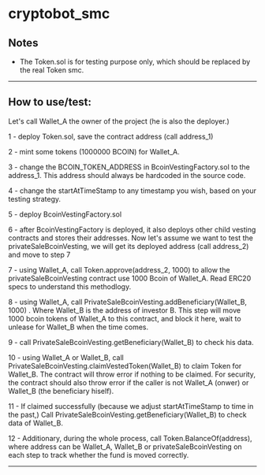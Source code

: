 # cryptobot_smc

## Notes
- The Token.sol is for testing purpose only, which should be replaced by the real Token smc.

---
## How to use/test:

Let's call Wallet_A the owner of the project (he is also the deployer.)

1 - deploy Token.sol, save the contract address (call address_1)

2 - mint some tokens (1000000 BCOIN) for Wallet_A.

3 - change the BCOIN_TOKEN_ADDRESS in BcoinVestingFactory.sol to the address_1. This address should always be hardcoded in the source code.

4 - change the startAtTimeStamp to any timestamp you wish, based on your testing strategy.

5 - deploy BcoinVestingFactory.sol

6 - after BcoinVestingFactory is deployed, it also deploys other child vesting contracts and stores their addresses. Now let's assume we want to test the privateSaleBcoinVesting, we will get its deployed address (call address_2) and move to step 7

7 - using Wallet_A, call Token.approve(address_2, 1000) to allow the privateSaleBcoinVesting contract use 1000 Bcoin of Wallet_A. Read ERC20 specs to understand this methodlogy.

8 - using Wallet_A, call PrivateSaleBcoinVesting.addBeneficiary(Wallet_B, 1000) . Where Wallet_B is the address of investor B. This step will move 1000 bcoin tokens of Wallet_A to this contract, and block it here, wait to unlease for Wallet_B when the time comes. 

9 - call PrivateSaleBcoinVesting.getBeneficiary(Wallet_B) to check his data.

10 - using Wallet_A or Wallet_B, call PrivateSaleBcoinVesting.claimVestedToken(Wallet_B) to claim Token for Wallet_B. The contract will throw error if nothing to be claimed. For security, the contract should also throw error if the caller is not Wallet_A (onwer) or Wallet_B (the beneficiary hiself).

11 - If claimed successfully (because we adjust startAtTimeStamp to time in the past,) Call PrivateSaleBcoinVesting.getBeneficiary(Wallet_B) to check data of Wallet_B. 

12 - Additionary, during the whole process, call Token.BalanceOf(address), where address can be Wallet_A, Wallet_B or privateSaleBcoinVesting on each step to track whether the fund is moved correctly.

---
